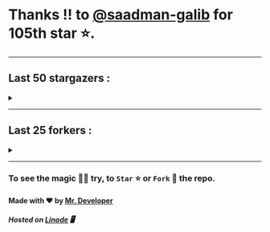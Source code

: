 # Thanks !! to [@saadman-galib](https://github.com/saadman-galib) for 105th star ⭐.
---

## Last 50 stargazers :
<details><summary></summary>

| No. | Profile Pic | Username | Star Number ⭐ |
| :---: | :---: | :---: | :---: |
| 1. | <img src='https://avatars.githubusercontent.com/u/73209315?v=4'> | [@saadman-galib](https://github.com/saadman-galib) | 105 |
| 2. | <img src='https://avatars.githubusercontent.com/u/107202816?v=4'> | [@its-truce](https://github.com/its-truce) | 104 |
| 3. | <img src='https://avatars.githubusercontent.com/u/100820152?v=4'> | [@AzRyCb](https://github.com/AzRyCb) | 103 |
| 4. | <img src='https://avatars.githubusercontent.com/u/121786009?v=4'> | [@dequate](https://github.com/dequate) | 102 |
| 5. | <img src='https://avatars.githubusercontent.com/u/117648465?v=4'> | [@dkppg2](https://github.com/dkppg2) | 101 |
| 6. | <img src='https://avatars.githubusercontent.com/u/67612593?v=4'> | [@BrydenIsNotSmart](https://github.com/BrydenIsNotSmart) | 100 |
| 7. | <img src='https://avatars.githubusercontent.com/u/16763276?v=4'> | [@K4CZP3R](https://github.com/K4CZP3R) | 99 |
| 8. | <img src='https://avatars.githubusercontent.com/u/71332326?v=4'> | [@insolitum](https://github.com/insolitum) | 98 |
| 9. | <img src='https://avatars.githubusercontent.com/u/45739963?v=4'> | [@didierganthier](https://github.com/didierganthier) | 97 |
| 10. | <img src='https://avatars.githubusercontent.com/u/77569653?v=4'> | [@SamirPaul1](https://github.com/SamirPaul1) | 96 |
| 11. | <img src='https://avatars.githubusercontent.com/u/48348029?v=4'> | [@xIMRANx](https://github.com/xIMRANx) | 95 |
| 12. | <img src='https://avatars.githubusercontent.com/u/482367?v=4'> | [@0xallie](https://github.com/0xallie) | 94 |
| 13. | <img src='https://avatars.githubusercontent.com/u/55983182?v=4'> | [@yasirarism](https://github.com/yasirarism) | 93 |
| 14. | <img src='https://avatars.githubusercontent.com/u/66245404?v=4'> | [@tovade](https://github.com/tovade) | 92 |
| 15. | <img src='https://avatars.githubusercontent.com/u/48980248?v=4'> | [@hybridvamp](https://github.com/hybridvamp) | 91 |
| 16. | <img src='https://avatars.githubusercontent.com/u/81961690?v=4'> | [@dinesh-0602](https://github.com/dinesh-0602) | 90 |
| 17. | <img src='https://avatars.githubusercontent.com/u/89954408?v=4'> | [@SunshroomChan](https://github.com/SunshroomChan) | 89 |
| 18. | <img src='https://avatars.githubusercontent.com/u/109037713?v=4'> | [@Buivanan82](https://github.com/Buivanan82) | 88 |
| 19. | <img src='https://avatars.githubusercontent.com/u/76533278?v=4'> | [@4amparaboy](https://github.com/4amparaboy) | 87 |
| 20. | <img src='https://avatars.githubusercontent.com/u/57042741?v=4'> | [@Woomymy](https://github.com/Woomymy) | 86 |
| 21. | <img src='https://avatars.githubusercontent.com/u/88822116?v=4'> | [@dgigantino](https://github.com/dgigantino) | 85 |
| 22. | <img src='https://avatars.githubusercontent.com/u/53967726?v=4'> | [@supercrafter333](https://github.com/supercrafter333) | 84 |
| 23. | <img src='https://avatars.githubusercontent.com/u/64813399?v=4'> | [@J1b1x](https://github.com/J1b1x) | 83 |
| 24. | <img src='https://avatars.githubusercontent.com/u/26801154?v=4'> | [@CodsXBlastin](https://github.com/CodsXBlastin) | 82 |
| 25. | <img src='https://avatars.githubusercontent.com/u/68734813?v=4'> | [@faded-ninja](https://github.com/faded-ninja) | 81 |
| 26. | <img src='https://avatars.githubusercontent.com/u/47496465?v=4'> | [@Matze997](https://github.com/Matze997) | 80 |
| 27. | <img src='https://avatars.githubusercontent.com/u/51480483?v=4'> | [@shizotoaster](https://github.com/shizotoaster) | 79 |
| 28. | <img src='https://avatars.githubusercontent.com/u/28113262?v=4'> | [@xISRAPILx](https://github.com/xISRAPILx) | 78 |
| 29. | <img src='https://avatars.githubusercontent.com/u/32965703?v=4'> | [@Ifera](https://github.com/Ifera) | 77 |
| 30. | <img src='https://avatars.githubusercontent.com/u/50779115?v=4'> | [@ReversoDev](https://github.com/ReversoDev) | 76 |
| 31. | <img src='https://avatars.githubusercontent.com/u/40144185?v=4'> | [@itsDkiller](https://github.com/itsDkiller) | 75 |
| 32. | <img src='https://avatars.githubusercontent.com/u/34418030?v=4'> | [@HerryYT](https://github.com/HerryYT) | 74 |
| 33. | <img src='https://avatars.githubusercontent.com/u/40790870?v=4'> | [@SpaceLeft](https://github.com/SpaceLeft) | 73 |
| 34. | <img src='https://avatars.githubusercontent.com/u/16628342?v=4'> | [@DelxHQ](https://github.com/DelxHQ) | 72 |
| 35. | <img src='https://avatars.githubusercontent.com/u/46083528?v=4'> | [@siddharthroy12](https://github.com/siddharthroy12) | 71 |
| 36. | <img src='https://avatars.githubusercontent.com/u/75159744?v=4'> | [@Avyansh0001](https://github.com/Avyansh0001) | 70 |
| 37. | <img src='https://avatars.githubusercontent.com/u/62464560?v=4'> | [@Illegal-Services](https://github.com/Illegal-Services) | 69 |
| 38. | <img src='https://avatars.githubusercontent.com/u/90455659?v=4'> | [@akprivatebots](https://github.com/akprivatebots) | 68 |
| 39. | <img src='https://avatars.githubusercontent.com/u/76171703?v=4'> | [@roushanagarwalla](https://github.com/roushanagarwalla) | 67 |
| 40. | <img src='https://avatars.githubusercontent.com/u/26739205?v=4'> | [@AbdushukurRasulov](https://github.com/AbdushukurRasulov) | 66 |
| 41. | <img src='https://avatars.githubusercontent.com/u/92579700?v=4'> | [@JohnWickKeanue](https://github.com/JohnWickKeanue) | 65 |
| 42. | <img src='https://avatars.githubusercontent.com/u/85750096?v=4'> | [@JemonNazeer](https://github.com/JemonNazeer) | 64 |
| 43. | <img src='https://avatars.githubusercontent.com/u/106221089?v=4'> | [@ItzKingz](https://github.com/ItzKingz) | 63 |
| 44. | <img src='https://avatars.githubusercontent.com/u/32560442?v=4'> | [@mrdrivingduck](https://github.com/mrdrivingduck) | 62 |
| 45. | <img src='https://avatars.githubusercontent.com/u/105053471?v=4'> | [@Sharmaps1757](https://github.com/Sharmaps1757) | 61 |
| 46. | <img src='https://avatars.githubusercontent.com/u/87847004?v=4'> | [@Hesenovhuseyn](https://github.com/Hesenovhuseyn) | 60 |
| 47. | <img src='https://avatars.githubusercontent.com/u/104765453?v=4'> | [@youssefnasef](https://github.com/youssefnasef) | 59 |
| 48. | <img src='https://avatars.githubusercontent.com/u/105335749?v=4'> | [@spideyboyaman](https://github.com/spideyboyaman) | 58 |
| 49. | <img src='https://avatars.githubusercontent.com/u/60040629?v=4'> | [@JD906](https://github.com/JD906) | 57 |
| 50. | <img src='https://avatars.githubusercontent.com/u/95572329?v=4'> | [@git-itsjoel](https://github.com/git-itsjoel) | 56 |

</details>

---

## Last 25 forkers :
<details><summary></summary>

| No. | Profile Pic | Username | Fork Number 🍴 |
| :---: | :---: | :---: | :---: |
| 1. | <img src='https://avatars.githubusercontent.com/u/121696232?v=4'> | [@Yuvi5001](https://github.com/Yuvi5001) | 25 |
| 2. | <img src='https://avatars.githubusercontent.com/u/86344856?v=4'> | [@AmirulAndalib](https://github.com/AmirulAndalib) | 24 |
| 3. | <img src='https://avatars.githubusercontent.com/u/121786009?v=4'> | [@dequate](https://github.com/dequate) | 23 |
| 4. | <img src='https://avatars.githubusercontent.com/u/45739963?v=4'> | [@didierganthier](https://github.com/didierganthier) | 22 |
| 5. | <img src='https://avatars.githubusercontent.com/u/48980248?v=4'> | [@hybridvamp](https://github.com/hybridvamp) | 21 |
| 6. | <img src='https://avatars.githubusercontent.com/u/110144682?v=4'> | [@Jackabu](https://github.com/Jackabu) | 20 |
| 7. | <img src='https://avatars.githubusercontent.com/u/40790870?v=4'> | [@SpaceLeft](https://github.com/SpaceLeft) | 19 |
| 8. | <img src='https://avatars.githubusercontent.com/u/87888078?v=4'> | [@hydrix777](https://github.com/hydrix777) | 18 |
| 9. | <img src='https://avatars.githubusercontent.com/u/106221089?v=4'> | [@ItzKingz](https://github.com/ItzKingz) | 17 |
| 10. | <img src='https://avatars.githubusercontent.com/u/105053471?v=4'> | [@Sharmaps1757](https://github.com/Sharmaps1757) | 16 |
| 11. | <img src='https://avatars.githubusercontent.com/u/100023533?v=4'> | [@omkar1003](https://github.com/omkar1003) | 15 |
| 12. | <img src='https://avatars.githubusercontent.com/u/104765453?v=4'> | [@youssefnasef](https://github.com/youssefnasef) | 14 |
| 13. | <img src='https://avatars.githubusercontent.com/u/105335749?v=4'> | [@spideyboyaman](https://github.com/spideyboyaman) | 13 |
| 14. | <img src='https://avatars.githubusercontent.com/u/60040629?v=4'> | [@JD906](https://github.com/JD906) | 12 |
| 15. | <img src='https://avatars.githubusercontent.com/u/88897873?v=4'> | [@Nobody370](https://github.com/Nobody370) | 11 |
| 16. | <img src='https://avatars.githubusercontent.com/u/96438111?v=4'> | [@Gishankrishka2](https://github.com/Gishankrishka2) | 10 |
| 17. | <img src='https://avatars.githubusercontent.com/u/91558902?v=4'> | [@rk134-hub](https://github.com/rk134-hub) | 9 |
| 18. | <img src='https://avatars.githubusercontent.com/u/20133621?v=4'> | [@NitroFuN](https://github.com/NitroFuN) | 8 |
| 19. | <img src='https://avatars.githubusercontent.com/u/84174959?v=4'> | [@im-Satyendra](https://github.com/im-Satyendra) | 7 |
| 20. | <img src='https://avatars.githubusercontent.com/u/66910428?v=4'> | [@VIKASIND](https://github.com/VIKASIND) | 6 |
| 21. | <img src='https://avatars.githubusercontent.com/u/101307401?v=4'> | [@Tellyfun](https://github.com/Tellyfun) | 5 |
| 22. | <img src='https://avatars.githubusercontent.com/u/102476142?v=4'> | [@hiroultroid93819](https://github.com/hiroultroid93819) | 4 |
| 23. | <img src='https://avatars.githubusercontent.com/u/98212032?v=4'> | [@random772](https://github.com/random772) | 3 |
| 24. | <img src='https://avatars.githubusercontent.com/u/97720718?v=4'> | [@MaheshKmr9](https://github.com/MaheshKmr9) | 2 |
| 25. | <img src='https://avatars.githubusercontent.com/u/85005373?v=4'> | [@HerokuMods](https://github.com/HerokuMods) | 1 |

</details>

---
### To see the magic 🧚‍♂️ try, to `Star` ⭐ or `Fork` 🍴 the repo.
#### Made with ❤️ by [Mr. Developer](https://github.com/MrBotDeveloper)
##### Hosted on [Linode](https://www.linode.com/) 🖥